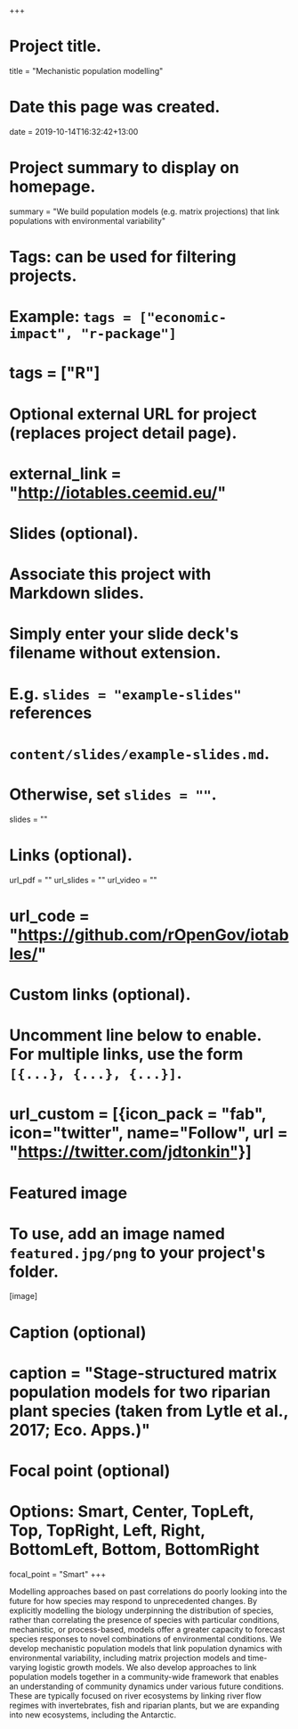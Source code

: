 +++
# Project title.
title = "Mechanistic population modelling"

# Date this page was created.
date = 2019-10-14T16:32:42+13:00

# Project summary to display on homepage.
summary = "We build population models (e.g. matrix projections) that link populations with environmental variability"

# Tags: can be used for filtering projects.
# Example: `tags = ["economic-impact", "r-package"]`
# tags = ["R"]

# Optional external URL for project (replaces project detail page).
# external_link = "http://iotables.ceemid.eu/"

# Slides (optional).
#   Associate this project with Markdown slides.
#   Simply enter your slide deck's filename without extension.
#   E.g. `slides = "example-slides"` references 
#   `content/slides/example-slides.md`.
#   Otherwise, set `slides = ""`.
slides = ""

# Links (optional).
url_pdf = ""
url_slides = ""
url_video = ""
# url_code = "https://github.com/rOpenGov/iotables/"

# Custom links (optional).
#   Uncomment line below to enable. For multiple links, use the form `[{...}, {...}, {...}]`.
# url_custom = [{icon_pack = "fab", icon="twitter", name="Follow", url = "https://twitter.com/jdtonkin"}]

# Featured image
# To use, add an image named `featured.jpg/png` to your project's folder. 
[image]
  # Caption (optional)
  # caption = "Stage-structured matrix population models for two riparian plant species (taken from Lytle et al., 2017; Eco. Apps.)"
  
  # Focal point (optional)
  # Options: Smart, Center, TopLeft, Top, TopRight, Left, Right, BottomLeft, Bottom, BottomRight
  focal_point = "Smart"
+++

Modelling approaches based on past correlations do poorly looking into the future for how species may respond to unprecedented changes. By explicitly modelling the biology underpinning the distribution of species, rather than correlating the presence of species with particular conditions, mechanistic, or process-based, models offer a greater capacity to forecast species responses to novel combinations of environmental conditions. We develop mechanistic population models that link population dynamics with environmental variability, including matrix projection models and time-varying logistic growth models. We also develop approaches to link population models together in a community-wide framework that enables an understanding of community dynamics under various future conditions. These are typically focused on river ecosystems by linking river flow regimes with invertebrates, fish and riparian plants, but we are expanding into new ecosystems, including the Antarctic. 

